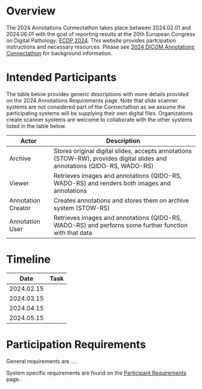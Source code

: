# Overview

The 2024 Annotations Connectathon takes place between 2024.02.01 and 2024.06.01 with the goal of reporting results at the 20th European Congress on Digital Pathology:  [ECDP 2024](https://www.ecdp2024.org/).
This website provides partcipation instructions and necessary resources.
Please see [2024 DICOM Annotations Connectathon](https://docs.google.com/document/d/1Jn-hOjZyO0XBi-l0wUZnUiDJqR0ybeSSYfJ6NzNdlnU/edit?resourcekey=0-w6HYANwKRmI-r0f16ltQoA) for background information.

# Intended Participants
The table below provides generic descriptions with more details provided on the 2024 Annotations Requirements page.
Note that slide scanner systems are not considered part of the Connectathon as we assume the participating systems will be supplying their own digital files.
Organizations create scanner systems are welcome to collaborate with the other systems listed in the table below.

| Actor              | Description                                       |
|--------------------|---------------------------------------------------|
| Archive            | Stores original digital slides, accepts annotations (STOW-RW), provides digital slides and annotations (QIDO-RS, WADO-RS) |
| Viewer             | Retrieves images and annotations (QIDO-RS, WADO-RS) and renders both images and annotations |
| Annotation Creator | Creates annotations and stores them on archive system (STOW-RS)|
| Annotation User    | Retrieves images and annotations (QIDO-RS, WADO-RS) and perforns some further function with that data |

# Timeline

| Date   |  Task   |
|--------|---------|
| 2024.02.15 | |
| 2024.03.15 | |
| 2024.04.15 | |
| 2024.05.15 | |

# Participation Requirements
General requirements are ....

System specific requirements are found on the [Participant Requirements](./requirements.md) page.

